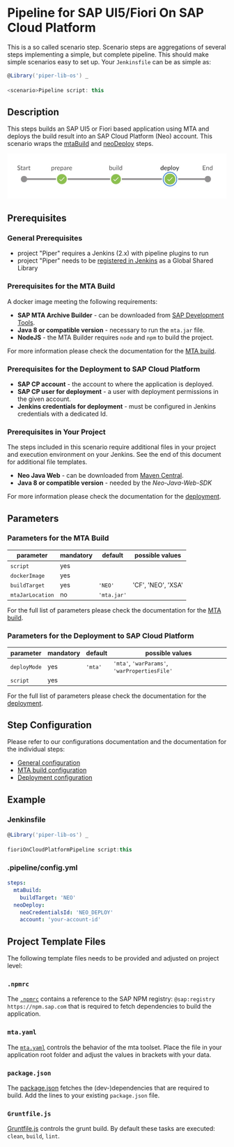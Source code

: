 # Pipeline for SAP UI5/Fiori On SAP Cloud Platform

This is a so called scenario step. Scenario steps are aggregations of several steps implementing a simple, but complete pipeline. This should make simple scenarios easy to set up. Your `Jenkinsfile` can be as simple as:

```groovy
@Library('piper-lib-os') _

<scenario>Pipeline script: this
```

## Description

This steps builds an SAP UI5 or Fiori based application using MTA and deploys the build result into an SAP Cloud Platform (Neo) account. This scenario wraps the [mtaBuild](../../steps/mtaBuild.md) and [neoDeploy](../../steps/neoDeploy.md) steps.

![This pipeline in Jenkins Blue Ocean](images/pipeline.jpg)

## Prerequisites

### General Prerequisites

- project "Piper" requires a Jenkins (2.x) with pipeline plugins to run
- project "Piper" needs to be [registered in Jenkins](https://github.com/SAP/jenkins-library/blob/master/README.md) as a Global Shared Library

### Prerequisites for the MTA Build

A docker image meeting the following requirements:
- **SAP MTA Archive Builder** - can be downloaded from [SAP Development Tools](https://tools.hana.ondemand.com/#cloud).
- **Java 8 or compatible version** - necessary to run the `mta.jar` file.
- **NodeJS** - the MTA Builder requires `node` and `npm` to build the project.

For more information please check the documentation for the [MTA build](../../steps/mtaBuild.md).

### Prerequisites for the Deployment to SAP Cloud Platform

- **SAP CP account** - the account to where the application is deployed.
- **SAP CP user for deployment** - a user with deployment permissions in the given account.
- **Jenkins credentials for deployment** - must be configured in Jenkins credentials with a dedicated Id.

### Prerequisites in Your Project

The steps included in this scenario require additional files in your project and execution environment on your Jenkins. See the end of this document for additional file templates.

- **Neo Java Web** - can be downloaded from [Maven Central](http://central.maven.org/maven2/com/sap/cloud/neo-java-web-sdk/).
- **Java 8 or compatible version** - needed by the *Neo-Java-Web-SDK*

For more information please check the documentation for the [deployment](../../steps/neoDeploy.md).

## Parameters

### Parameters for the MTA Build

| parameter        | mandatory | default                                                | possible values    |
| -----------------|-----------|--------------------------------------------------------|--------------------|
| `script`         | yes       |                                                        |                    |
| `dockerImage`    | yes       |                                                        |                    |
| `buildTarget`    | yes       | `'NEO'`                                                | 'CF', 'NEO', 'XSA' |
| `mtaJarLocation` | no        | `'mta.jar'`                                        |                    |

For the full list of parameters please check the documentation for the [MTA build](../../steps/mtaBuild.md).

### Parameters for the Deployment to SAP Cloud Platform

| parameter          | mandatory | default                       | possible values                                 |
| -------------------|-----------|-------------------------------|-------------------------------------------------|
| `deployMode`       | yes       | `'mta'`                       | `'mta'`, `'warParams'`, `'warPropertiesFile'`   |
| `script`           | yes       |                               |                                                 |

For the full list of parameters please check the documentation for the [deployment](../../steps/neoDeploy.md).

## Step Configuration

Please refer to our configurations documentation and the documentation for the individual steps:

- [General configuration](../../configuration)
- [MTA build configuration](../../steps/mtaBuild.md)
- [Deployment configuration](../../steps/neoDeploy.md)

## Example

### Jenkinsfile

```groovy
@Library('piper-lib-os') _

fioriOnCloudPlatformPipeline script:this
```

### .pipeline/config.yml

```yaml
steps:
  mtaBuild:
    buildTarget: 'NEO'
  neoDeploy:
    neoCredentialsId: 'NEO_DEPLOY'
    account: 'your-account-id'
```

## Project Template Files

The following template files needs to be provided and adjusted on project level:

### `.npmrc`

The [`.npmrc`](documentation/docs/scenarios/ui5-sap-cp/files/.npmrc)
  contains a reference to the SAP NPM registry: `@sap:registry https://npm.sap.com` that is required to fetch dependencies to build the application.

### `mta.yaml`

The [`mta.yaml`](documentation/docs/scenarios/ui5-sap-cp/files/mta.yaml) controls the behavior of the mta toolset. Place the file in your application root folder and adjust the values in brackets with your data.

### `package.json`

The [package.json](documentation/docs/scenarios/ui5-sap-cp/files/package.json) fetches the (dev-)dependencies that are required to build. Add the lines to your existing `package.json` file.

### `Gruntfile.js`

[Gruntfile.js](documentation/docs/scenarios/ui5-sap-cp/files/Gruntfile.js) controls the grunt build. By default these tasks are executed: `clean`, `build`, `lint`.
